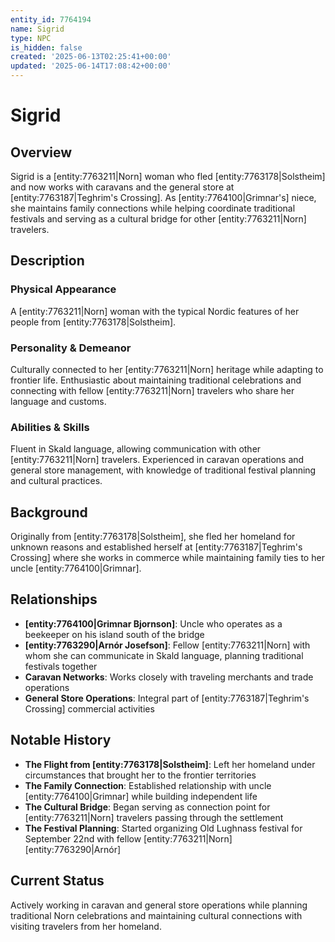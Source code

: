 ```yaml
---
entity_id: 7764194
name: Sigrid
type: NPC
is_hidden: false
created: '2025-06-13T02:25:41+00:00'
updated: '2025-06-14T17:08:42+00:00'
---
```


# Sigrid

## Overview

Sigrid is a [entity:7763211|Norn] woman who fled [entity:7763178|Solstheim] and now works with caravans and the general store at [entity:7763187|Teghrim's Crossing]. As [entity:7764100|Grimnar's] niece, she maintains family connections while helping coordinate traditional festivals and serving as a cultural bridge for other [entity:7763211|Norn] travelers.

## Description

### Physical Appearance

A [entity:7763211|Norn] woman with the typical Nordic features of her people from [entity:7763178|Solstheim].

### Personality & Demeanor

Culturally connected to her [entity:7763211|Norn] heritage while adapting to frontier life. Enthusiastic about maintaining traditional celebrations and connecting with fellow [entity:7763211|Norn] travelers who share her language and customs.

### Abilities & Skills

Fluent in Skald language, allowing communication with other [entity:7763211|Norn] travelers. Experienced in caravan operations and general store management, with knowledge of traditional festival planning and cultural practices.

## Background

Originally from [entity:7763178|Solstheim], she fled her homeland for unknown reasons and established herself at [entity:7763187|Teghrim's Crossing] where she works in commerce while maintaining family ties to her uncle [entity:7764100|Grimnar].

## Relationships

- **[entity:7764100|Grimnar Bjornson]**: Uncle who operates as a beekeeper on his island south of the bridge
- **[entity:7763290|Arnór Josefson]**: Fellow [entity:7763211|Norn] with whom she can communicate in Skald language, planning traditional festivals together
- **Caravan Networks**: Works closely with traveling merchants and trade operations
- **General Store Operations**: Integral part of [entity:7763187|Teghrim's Crossing] commercial activities

## Notable History

- **The Flight from [entity:7763178|Solstheim]**: Left her homeland under circumstances that brought her to the frontier territories
- **The Family Connection**: Established relationship with uncle [entity:7764100|Grimnar] while building independent life
- **The Cultural Bridge**: Began serving as connection point for [entity:7763211|Norn] travelers passing through the settlement
- **The Festival Planning**: Started organizing Old Lughnass festival for September 22nd with fellow [entity:7763211|Norn] [entity:7763290|Arnór]

## Current Status

Actively working in caravan and general store operations while planning traditional Norn celebrations and maintaining cultural connections with visiting travelers from her homeland.